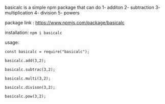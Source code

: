 basicalc is a simple npm package that can do 
1- additon 
2- subtraction
3- multiplication
4- division
5- powers
<br>

package link : https://www.npmjs.com/package/basicalc


installation:
`npm i basicalc`

usage:


```
const basicalc = require("basicalc");

basicalc.add(3,2);

basicalc.subtrac(3,2);

basicalc.multi(3,2);

basicalc.divison(3,2);

basicalc.pow(3,2);
```

